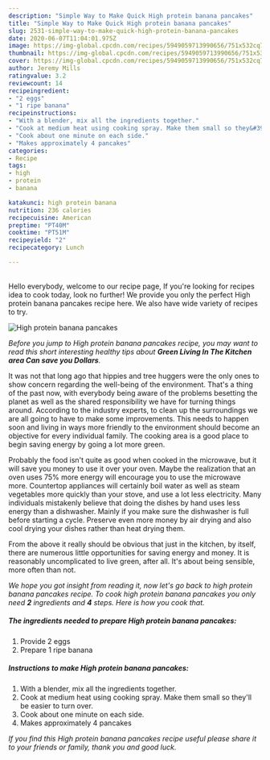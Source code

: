 ```yaml
---
description: "Simple Way to Make Quick High protein banana pancakes"
title: "Simple Way to Make Quick High protein banana pancakes"
slug: 2531-simple-way-to-make-quick-high-protein-banana-pancakes
date: 2020-06-07T11:04:01.975Z
image: https://img-global.cpcdn.com/recipes/5949059713990656/751x532cq70/high-protein-banana-pancakes-recipe-main-photo.jpg
thumbnail: https://img-global.cpcdn.com/recipes/5949059713990656/751x532cq70/high-protein-banana-pancakes-recipe-main-photo.jpg
cover: https://img-global.cpcdn.com/recipes/5949059713990656/751x532cq70/high-protein-banana-pancakes-recipe-main-photo.jpg
author: Jeremy Mills
ratingvalue: 3.2
reviewcount: 14
recipeingredient:
- "2 eggs"
- "1 ripe banana"
recipeinstructions:
- "With a blender, mix all the ingredients together."
- "Cook at medium heat using cooking spray. Make them small so they&#39;ll be easier to turn over."
- "Cook about one minute on each side."
- "Makes approximately 4 pancakes"
categories:
- Recipe
tags:
- high
- protein
- banana

katakunci: high protein banana 
nutrition: 236 calories
recipecuisine: American
preptime: "PT40M"
cooktime: "PT51M"
recipeyield: "2"
recipecategory: Lunch

---
```

<br>
Hello everybody, welcome to our recipe page, If you're looking for recipes idea to cook today, look no further! We provide you only the perfect High protein banana pancakes recipe here. We also have wide variety of recipes to try.
<br>


![High protein banana pancakes](https://img-global.cpcdn.com/recipes/5949059713990656/751x532cq70/high-protein-banana-pancakes-recipe-main-photo.jpg)

<i>Before you jump to High protein banana pancakes recipe, you may want to read this short interesting healthy tips about 
<strong>Green Living In The Kitchen area Can save you Dollars</strong>.</i>
</br>

It was not that long ago that hippies and tree huggers were the only ones to show concern regarding the well-being of the environment. That's a thing of the past now, with everybody being aware of the problems besetting the planet as well as the shared responsibility we have for turning things around. According to the industry experts, to clean up the surroundings we are all going to have to make some improvements. This needs to happen soon and living in ways more friendly to the environment should become an objective for every individual family. The cooking area is a good place to begin saving energy by going a lot more green.

Probably the food isn't quite as good when cooked in the microwave, but it will save you money to use it over your oven. Maybe the realization that an oven uses 75% more energy will encourage you to use the microwave more. Countertop appliances will certainly boil water as well as steam vegetables more quickly than your stove, and use a lot less electricity. Many individuals mistakenly believe that doing the dishes by hand uses less energy than a dishwasher. Mainly if you make sure the dishwasher is full before starting a cycle. Preserve even more money by air drying and also cool drying your dishes rather than heat drying them.

From the above it really should be obvious that just in the kitchen, by itself, there are numerous little opportunities for saving energy and money. It is reasonably uncomplicated to live green, after all. It's about being sensible, more often than not.


<i>We hope you got insight from reading it, now let's go back to high protein banana pancakes recipe. To cook high protein banana pancakes you only need <strong>2</strong> ingredients and <strong>4</strong> steps. Here is how you cook that.
</i>

##### The ingredients needed to prepare High protein banana pancakes:

1. Provide 2 eggs
1. Prepare 1 ripe banana


##### Instructions to make High protein banana pancakes:

1. With a blender, mix all the ingredients together.
1. Cook at medium heat using cooking spray. Make them small so they&#39;ll be easier to turn over.
1. Cook about one minute on each side.
1. Makes approximately 4 pancakes


<i>If you find this High protein banana pancakes recipe useful please share it to your friends or family, thank you and good luck.</i>
